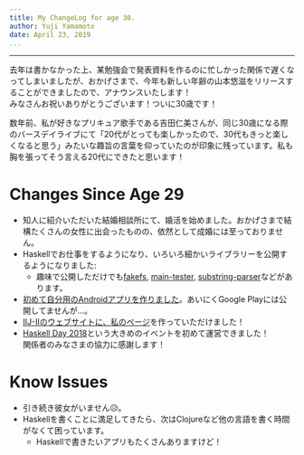 ```yaml
---
title: My ChangeLog for age 30.
author: Yuji Yamamoto
date: April 23, 2019
...
```

---

去年は書かなかった上、某勉強会で発表資料を作るのに忙しかった関係で遅くなってしまいましたが、おかげさまで、今年も新しい年齢の山本悠滋をリリースすることができましたので、アナウンスいたします！  
みなさんお祝いありがとうございます！ついに30歳です！

数年前、私が好きなプリキュア歌手である吉田仁美さんが、同じ30歳になる際のバースデイライブにて「20代がとっても楽しかったので、30代もきっと楽しくなると思う」みたいな趣旨の言葉を仰っていたのが印象に残っています。私も胸を張ってそう言える20代にできたと思います！

# Changes Since Age 29

- 知人に紹介いただいた結婚相談所にて、婚活を始めました。おかげさまで結構たくさんの女性に出会ったものの、依然として成婚には至っておりません。
- Haskellでお仕事をするようになり、いろいろ細かいライブラリーを公開するようになりました:
    - 趣味で公開しただけでも[fakefs](http://hackage.haskell.org/package/fakefs), [main-tester](http://hackage.haskell.org/package/main-tester), [substring-parser](http://hackage.haskell.org/package/substring-parser)などがあります。
- [初めて自分用のAndroidアプリを作りました](https://qiita.com/igrep/items/253f8b4f91ef8a252030)。あいにくGoogle Playには公開してませんが...。
- [IIJ-IIのウェブサイトに、私のページ](https://www.iij-ii.co.jp/members/yuji-yamamoto.html)を作っていただけました！
- [Haskell Day 2018](https://haskell-jp.connpass.com/event/92617/)という大きめのイベントを初めて運営できました！  
  関係者のみなさまの協力に感謝します！

# Know Issues

- 引き続き彼女がいません😥。
- Haskellを書くことに満足してきたら、次はClojureなど他の言語を書く時間がなくて困っています。
    - Haskellで書きたいアプリもたくさんありますけど！
